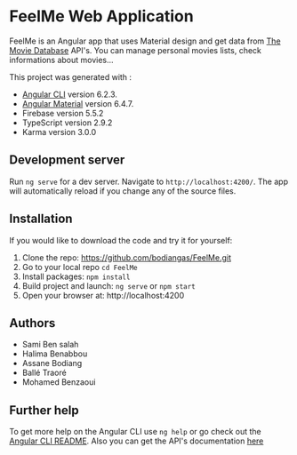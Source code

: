 # FeelMe Web Application

FeelMe is an Angular app that uses Material design and get data from [The Movie Database](https://www.themoviedb.org/) API's.
You can manage personal movies lists, check informations about movies... 

This project was generated with :
- [Angular CLI](https://github.com/angular/angular-cli) version 6.2.3.
- [Angular Material](https://material.angular.io/) version 6.4.7.
- Firebase version 5.5.2
- TypeScript version 2.9.2
- Karma version 3.0.0

## Development server

Run `ng serve` for a dev server. Navigate to `http://localhost:4200/`. The app will automatically reload if you change any of the source files.

## Installation 
If you would like to download the code and try it for yourself:

1. Clone the repo: https://github.com/bodiangas/FeelMe.git
2. Go to your local repo ` cd FeelMe `
3. Install packages: ` npm install `
4. Build project and launch: ` ng serve ` or ` npm start `
5. Open your browser at: http://localhost:4200

## Authors

- Sami Ben salah
- Halima Benabbou
- Assane Bodiang
- Ballé Traoré
- Mohamed Benzaoui

## Further help

To get more help on the Angular CLI use `ng help` or go check out the [Angular CLI README](https://github.com/angular/angular-cli/blob/master/README.md).
Also you can get the API's documentation [here](https://developers.themoviedb.org/3)


